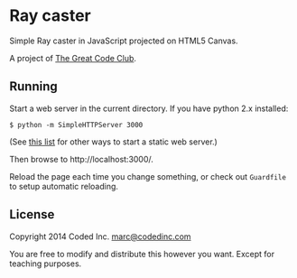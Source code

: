# Ray caster

Simple Ray caster in JavaScript projected on HTML5 Canvas.

A project of [The Great Code Club](http://www.greatcodeclub.com/).

## Running

Start a web server in the current directory. If you have python 2.x installed:

    $ python -m SimpleHTTPServer 3000

(See [this list](https://gist.github.com/willurd/5720255) for other ways to
start a static web server.)

Then browse to http://localhost:3000/.

Reload the page each time you change something, or check out `Guardfile` to
setup automatic reloading.

## License

Copyright 2014 Coded Inc. <marc@codedinc.com>

You are free to modify and distribute this however you want. Except for teaching
purposes.
